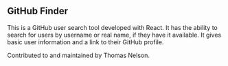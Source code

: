 ## GitHub Finder

This is a GitHub user search tool developed with React. It has the ability to search for users by username or real name, if they have it available. It gives basic user information and a link to their GitHub profile.

Contributed to and maintained by Thomas Nelson.
